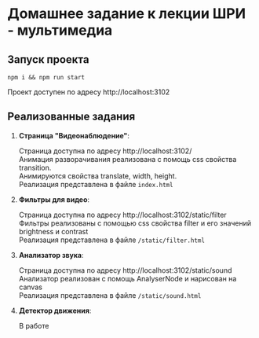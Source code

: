 # Домашнее задание к лекции ШРИ - мультимедиа

## Запуск проекта

`npm i && npm run start`

Проект доступен по адресу http://localhost:3102

## Реализованные задания

1. **Страница "Видеонаблюдение"**:

   Страница доступна по адресу http://localhost:3102/<br>
   Анимация разворачивания реализована с помощь css свойства transition.<br>
   Анимируются свойства translate, width, height.<br>
   Реализация представлена в файле `index.html`

2. **Фильтры для видео**:

   Страница доступна по адресу http://localhost:3102/static/filter<br>
   Фильтры реализованы с помощью css свойства filter и его значений brightness и contrast<br>
   Реализация представлена в файле `/static/filter.html`

3) **Анализатор звука**:

   Страница доступна по адресу http://localhost:3102/static/sound<br>
   Анализатор реализован с помощь AnalyserNode и нарисован на canvas<br>
   Реализация представлена в файле `/static/sound.html`

4) **Детектор движения**:

   В работе
